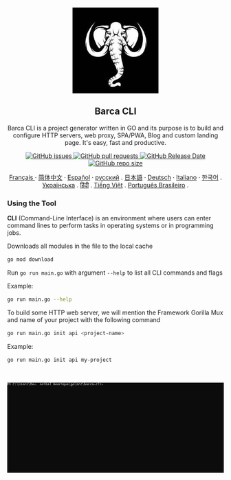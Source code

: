 
<p align="center">
 <img width="200px" height="200" src="/docs/assets/logo/barca-logo.jpeg" align="center" alt="GitHub Readme Stats" />
 <h2 align="center">Barca CLI</h2>
 <p align="center">
  Barca CLI is a project generator written in GO and its purpose is to build and configure HTTP servers, web proxy, SPA/PWA, Blog and custom landing page. It's easy, fast and productive.
  </p>
 </p>
  <p align="center">
    <a href="https://github.com/anuraghazra/github-readme-stats/actions">
      <img alt="GitHub issues" src="https://img.shields.io/github/issues/project-barca/barca-cli">
    </a>
    <a href="https://codecov.io/gh/anuraghazra/github-readme-stats">
      <img alt="GitHub pull requests" src="https://img.shields.io/github/issues-pr/project-barca/barca-cli">
    </a>
    <a href="https://a.paddle.com/v2/click/16413/119403?link=1227">
      <img alt="GitHub Release Date" src="https://img.shields.io/github/release-date/project-barca/barca-cli">
    </a>
    <a href="https://a.paddle.com/v2/click/16413/119403?link=2345">
      <img alt="GitHub repo size" src="https://img.shields.io/github/repo-size/project-barca/barca-cli">
    </a>
  </p>
   
  <p align="center">
    <a href="/docs/lang/readme_fr.md">Français </a>
    ·
    <a href="/docs/lang/readme_cn.md">简体中文</a>
    ·
    <a href="/docs/lang/readme_es.md">Español</a>
    ·
    <a href="/docs/lang/readme_ru.md">русский</a>
    .
    <a href="/docs/lang/readme_ja.md">日本語</a>
    ·
    <a href="/docs/lang/readme_de.md">Deutsch</a>
    ·
    <a href="/docs/lang/readme_it.md">Italiano</a>
    ·
    <a href="/docs/lang/readme_kr.md">한국어</a>
    .
    <a href="/docs/lang/readme_uk.md">Українська</a>
    .
    <a href="/docs/lang/readme_hi.md">हिंदी</a>
    .
    <a href="/docs/lang/readme_vi.md">Tiếng Việt</a>
    .
    <a href="/docs/lang/readme_pt-BR.md">Português Brasileiro</a>
    .
  </p>
</p>

### Using the Tool

  **CLI** (Command-Line Interface) is an environment where users can enter command lines to perform tasks in operating systems or in programming jobs.



Downloads all modules in the file to the local cache

```sh
go mod download
```


Run `go run main.go` with argument `--help` to list all CLI commands and flags

Example: 
```sh
go run main.go --help
```



To build some HTTP web server, we will mention the Framework Gorilla Mux and name of your project with the following command

```sh
go run main.go init api <project-name>
```

Example: 
```sh
go run main.go init api my-project
```

<br>

<p align="center">
  <img align="center" alt="barca-cli" src="docs/assets/gif/barca-cli-1.gif" />
</p>